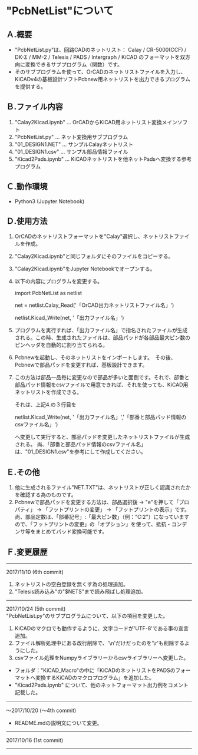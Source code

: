 # "PcbNetList"について


## Ａ.概要
+ "PcbNetList.py"は、回路CADのネットリスト： Calay / CR-5000(CCF) / DK-Σ /  MM-2 / Telesis / PADS / Intergraph / KiCAD のフォーマットを双方向に変換できるサブプログラム（関数）です。
+ そのサブプログラムを使って、OrCADのネットリストファイルを入力し、KiCADv4の基板設計ソフトPcbnew用ネットリストを出力できるプログラムを提供する。


## Ｂ.ファイル内容
1. "Calay2Kicad.ipynb" ... OrCADからKiCAD用ネットリスト変換メインソフト
2. "PcbNetList.py"     ... ネット変換用サブプログラム
3. "01_DESIGN1.NET"    ... サンプルCalayネットリスト
4. "01_DESIGN1.csv"    ... サンプル部品情報ファイル
5. "Kicad2Pads.ipynb" ... KiCADネットリストを他ネットPadsへ変換する参考プログラム

 
## Ｃ.動作環境
+ Python3 (Jupyter Notebook) 


## Ｄ.使用方法
1. OrCADのネットリストフォーマットを"Calay"選択し、ネットリストファイルを作成。
2. "Calay2Kicad.ipynb"と同じフォルダにそのファイルをコピーする。
3. "Calay2Kicad.ipynb"をJupyter Notebookでオープンする。
4. 以下の内容にプログラムを変更する。

    import PcbNetList as netlist

    net = netlist.Calay_Read('「OrCAD出力ネットリストファイル名」')

    netlist.Kicad_Write(net, '「出力ファイル名」')

5. プログラムを実行すれば、「出力ファイル名」で指名されたファイルが生成される。この時、生成されたファイルは、部品パッドが各部品最大ピン数のピンヘッダを自動的に割り当てられる。
6. Pcbnewを起動し、そのネットリストをインポートします。　その後、Pcbnewで部品パッドを変更すれば、基板設計できます。
7. この方法は部品一品毎に変更なので部品が多いと面倒です。それで、部番と部品パッド情報をcsvファイルで用意できれば、それを使っても、KiCAD用ネットリストを作成できる。

    それは、上記4.の３行目を

    netlist.Kicad_Write(net, '「出力ファイル名」','「部番と部品パッド情報のcsvファイル名」')
    
    へ変更して実行すると、部品パッドを変更したネットリストファイルが生成される。
    尚、「部番と部品パッド情報のcsvファイル名」は、"01_DESIGN1.csv"を参考にして作成してください。


## Ｅ.その他
1. 他に生成されるファイル"NET.TXT"は、ネットリストが正しく認識されたかを確認する為のものです。
2. Pcbnewで部品パッドを変更する方法は、部品選択後 -> "e"を押して「プロパティ」 -> 「フットプリントの変更」 -> 「フットプリントの表示」です。尚、部品定数は、「部番記号」:「最大ピン数」（例："C:2"）になっていますので、「フットプリントの変更」の「オプション」を使って、抵抗・コンデンサ等をまとめてパッド変換可能です。


## Ｆ.変更履歴
---
2017/11/10   (6th commit)    
1. ネットリストの空白登録を無くす為の処理追加。  
2. "Telesis読み込み"の"$NETS"まで読み飛ばし処理追加。  


---
2017/10/24   (5th commit)    
"PcbNetList.py"のサブプログラムについて、以下の項目を変更した。  
1. KiCADのマクロでも動作するように、文字コードが'UTF-8'である事の宣言追加。    
2. ファイル解析処理中にある改行削除で、'\\n'だけだったのを'\\r'も削除するようにした。    
3. csvファイル処理をNumpyライブラリーからcsvライブラリーへ変更した。  

+ フォルダ："KiCAD_Macro"の中に「KiCADのネットリストをPADSのフォーマットへ変換するKiCADのマクロプログラム」を追加した。  
+ "Kicad2Pads.ipynb" について、他のネットフォーマット出力例をコメント記載した。

---
〜2017/10/20   (〜4th commit)  

+ README.mdの説明文について変更。  

---
2017/10/16   (1st commit)    

---